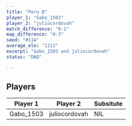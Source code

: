 ```yaml
---
title: "Peru B"
player_1: "Gabo_1503"
player_2: "juliocordovah"
match_difference: "0-1"
map_difference: "0-3"
seed: "#114"
average_elo: "1212"
excerpt: "Gabo_1503 and juliocordovah"
status: "DNQ"

---
```

## Players

| Player 1 | Player 2 | Subsitute |
| -- | -- | -- |
| Gabo_1503 | juliocordovah | NIL |
